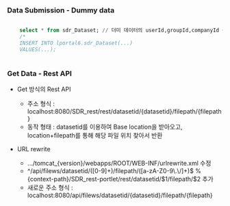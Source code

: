 
### Data Submission - Dummy data 

```sql

	select * from sdr_Dataset; // 더미 데이터의 userId,groupId,companyId 등의 부분은 각자 맞춰줘야함 
	/*
	INSERT INTO lportal6.sdr_Dataset(...)
	VALUES(...);
	 
```

### Get Data - Rest API
- Get 방식의 Rest API
	- 주소 형식 : localhost:8080/SDR_rest/rest/datasetid/{datasetid}/filepath/{filepath}
	- 동작 형태 : datasetid를 이용하여 Base location을 받아오고, location+filepath를 통해 해당 파일 위치 찾아서 반환
	 
- URL rewrite
	- .../tomcat_{version}/webapps/ROOT/WEB-INF/urlrewrite.xml 수정
	- <rule enabled="true">
		<from>^/api/filews/datasetid/([0-9]+)/filepath/([a-zA-Z0-9\.\/]+)$</from>
		<to type="redirect">%{context-path}/SDR_rest-portlet/rest/datasetid/$1/filepath/$2</to>
	  </rule> 추가
	- 새로운 주소 형식 : localhost:8080/api/filews/datasetid/{datasetid}/filepath/{filepath}

